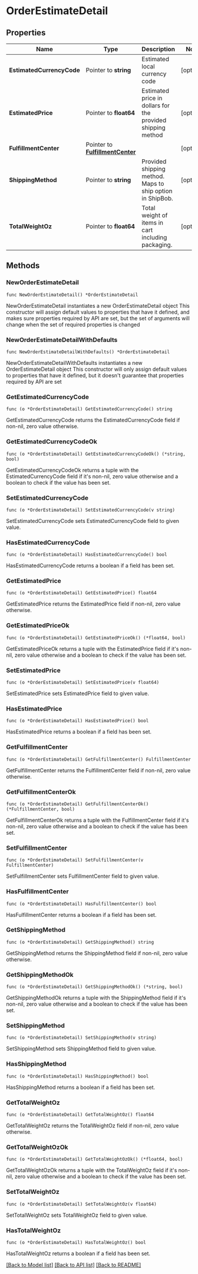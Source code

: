 # OrderEstimateDetail

## Properties

Name | Type | Description | Notes
------------ | ------------- | ------------- | -------------
**EstimatedCurrencyCode** | Pointer to **string** | Estimated local currency code | [optional] 
**EstimatedPrice** | Pointer to **float64** | Estimated price in dollars for the provided shipping method | [optional] 
**FulfillmentCenter** | Pointer to [**FulfillmentCenter**](FulfillmentCenter.md) |  | [optional] 
**ShippingMethod** | Pointer to **string** | Provided shipping method. Maps to ship option in ShipBob. | [optional] 
**TotalWeightOz** | Pointer to **float64** | Total weight of items in cart including packaging. | [optional] 

## Methods

### NewOrderEstimateDetail

`func NewOrderEstimateDetail() *OrderEstimateDetail`

NewOrderEstimateDetail instantiates a new OrderEstimateDetail object
This constructor will assign default values to properties that have it defined,
and makes sure properties required by API are set, but the set of arguments
will change when the set of required properties is changed

### NewOrderEstimateDetailWithDefaults

`func NewOrderEstimateDetailWithDefaults() *OrderEstimateDetail`

NewOrderEstimateDetailWithDefaults instantiates a new OrderEstimateDetail object
This constructor will only assign default values to properties that have it defined,
but it doesn't guarantee that properties required by API are set

### GetEstimatedCurrencyCode

`func (o *OrderEstimateDetail) GetEstimatedCurrencyCode() string`

GetEstimatedCurrencyCode returns the EstimatedCurrencyCode field if non-nil, zero value otherwise.

### GetEstimatedCurrencyCodeOk

`func (o *OrderEstimateDetail) GetEstimatedCurrencyCodeOk() (*string, bool)`

GetEstimatedCurrencyCodeOk returns a tuple with the EstimatedCurrencyCode field if it's non-nil, zero value otherwise
and a boolean to check if the value has been set.

### SetEstimatedCurrencyCode

`func (o *OrderEstimateDetail) SetEstimatedCurrencyCode(v string)`

SetEstimatedCurrencyCode sets EstimatedCurrencyCode field to given value.

### HasEstimatedCurrencyCode

`func (o *OrderEstimateDetail) HasEstimatedCurrencyCode() bool`

HasEstimatedCurrencyCode returns a boolean if a field has been set.

### GetEstimatedPrice

`func (o *OrderEstimateDetail) GetEstimatedPrice() float64`

GetEstimatedPrice returns the EstimatedPrice field if non-nil, zero value otherwise.

### GetEstimatedPriceOk

`func (o *OrderEstimateDetail) GetEstimatedPriceOk() (*float64, bool)`

GetEstimatedPriceOk returns a tuple with the EstimatedPrice field if it's non-nil, zero value otherwise
and a boolean to check if the value has been set.

### SetEstimatedPrice

`func (o *OrderEstimateDetail) SetEstimatedPrice(v float64)`

SetEstimatedPrice sets EstimatedPrice field to given value.

### HasEstimatedPrice

`func (o *OrderEstimateDetail) HasEstimatedPrice() bool`

HasEstimatedPrice returns a boolean if a field has been set.

### GetFulfillmentCenter

`func (o *OrderEstimateDetail) GetFulfillmentCenter() FulfillmentCenter`

GetFulfillmentCenter returns the FulfillmentCenter field if non-nil, zero value otherwise.

### GetFulfillmentCenterOk

`func (o *OrderEstimateDetail) GetFulfillmentCenterOk() (*FulfillmentCenter, bool)`

GetFulfillmentCenterOk returns a tuple with the FulfillmentCenter field if it's non-nil, zero value otherwise
and a boolean to check if the value has been set.

### SetFulfillmentCenter

`func (o *OrderEstimateDetail) SetFulfillmentCenter(v FulfillmentCenter)`

SetFulfillmentCenter sets FulfillmentCenter field to given value.

### HasFulfillmentCenter

`func (o *OrderEstimateDetail) HasFulfillmentCenter() bool`

HasFulfillmentCenter returns a boolean if a field has been set.

### GetShippingMethod

`func (o *OrderEstimateDetail) GetShippingMethod() string`

GetShippingMethod returns the ShippingMethod field if non-nil, zero value otherwise.

### GetShippingMethodOk

`func (o *OrderEstimateDetail) GetShippingMethodOk() (*string, bool)`

GetShippingMethodOk returns a tuple with the ShippingMethod field if it's non-nil, zero value otherwise
and a boolean to check if the value has been set.

### SetShippingMethod

`func (o *OrderEstimateDetail) SetShippingMethod(v string)`

SetShippingMethod sets ShippingMethod field to given value.

### HasShippingMethod

`func (o *OrderEstimateDetail) HasShippingMethod() bool`

HasShippingMethod returns a boolean if a field has been set.

### GetTotalWeightOz

`func (o *OrderEstimateDetail) GetTotalWeightOz() float64`

GetTotalWeightOz returns the TotalWeightOz field if non-nil, zero value otherwise.

### GetTotalWeightOzOk

`func (o *OrderEstimateDetail) GetTotalWeightOzOk() (*float64, bool)`

GetTotalWeightOzOk returns a tuple with the TotalWeightOz field if it's non-nil, zero value otherwise
and a boolean to check if the value has been set.

### SetTotalWeightOz

`func (o *OrderEstimateDetail) SetTotalWeightOz(v float64)`

SetTotalWeightOz sets TotalWeightOz field to given value.

### HasTotalWeightOz

`func (o *OrderEstimateDetail) HasTotalWeightOz() bool`

HasTotalWeightOz returns a boolean if a field has been set.


[[Back to Model list]](../README.md#documentation-for-models) [[Back to API list]](../README.md#documentation-for-api-endpoints) [[Back to README]](../README.md)


